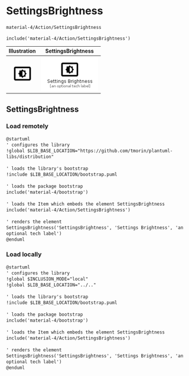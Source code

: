 # SettingsBrightness


```text
material-4/Action/SettingsBrightness
```

```text
include('material-4/Action/SettingsBrightness')
```



| Illustration | SettingsBrightness |
| :---: | :---: |
| ![illustration for Illustration](../../material-4/Action/SettingsBrightness.png) | ![illustration for SettingsBrightness](../../material-4/Action/SettingsBrightness.Local.png) |




## SettingsBrightness

### Load remotely
```plantuml
@startuml
' configures the library
!global $LIB_BASE_LOCATION="https://github.com/tmorin/plantuml-libs/distribution"

' loads the library's bootstrap
!include $LIB_BASE_LOCATION/bootstrap.puml

' loads the package bootstrap
include('material-4/bootstrap')

' loads the Item which embeds the element SettingsBrightness
include('material-4/Action/SettingsBrightness')

' renders the element
SettingsBrightness('SettingsBrightness', 'Settings Brightness', 'an optional tech label')
@enduml
```

### Load locally
```plantuml
@startuml
' configures the library
!global $INCLUSION_MODE="local"
!global $LIB_BASE_LOCATION="../.."

' loads the library's bootstrap
!include $LIB_BASE_LOCATION/bootstrap.puml

' loads the package bootstrap
include('material-4/bootstrap')

' loads the Item which embeds the element SettingsBrightness
include('material-4/Action/SettingsBrightness')

' renders the element
SettingsBrightness('SettingsBrightness', 'Settings Brightness', 'an optional tech label')
@enduml
```

